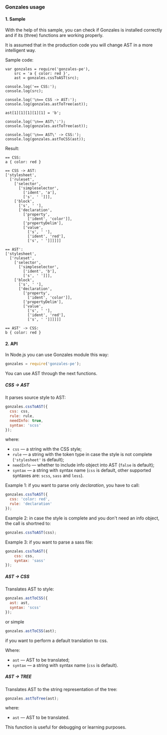 ### Gonzales usage

#### 1. Sample

With the help of this sample, you can check if Gonzales is installed correctly and if its (three) functions are working properly.

It is assumed that in the production code you will change AST in a more intelligent way.

Sample code:

    var gonzales = require('gonzales-pe'),
        src = 'a { color: red }',
        ast = gonzales.cssToAST(src);

    console.log('== CSS:');
    console.log(src);

    console.log('\n== CSS -> AST:');
    console.log(gonzales.astToTree(ast));

    ast[1][1][1][1][1] = 'b';

    console.log('\n== AST\':');
    console.log(gonzales.astToTree(ast));

    console.log('\n== AST\' -> CSS:');
    console.log(gonzales.astToCSS(ast));

Result:

    == CSS:
    a { color: red }

    == CSS -> AST:
    ['stylesheet',
      ['ruleset',
        ['selector',
          ['simpleselector',
            ['ident', 'a'],
            ['s', ' ']]],
        ['block',
          ['s', ' '],
          ['declaration',
            ['property',
              ['ident', 'color']],
            ['propertyDelim'],
            ['value',
              ['s', ' '],
              ['ident', 'red'],
              ['s', ' ']]]]]]

    == AST':
    ['stylesheet',
      ['ruleset',
        ['selector',
          ['simpleselector',
            ['ident', 'b'],
            ['s', ' ']]],
        ['block',
          ['s', ' '],
          ['declaration',
            ['property',
              ['ident', 'color']],
            ['propertyDelim'],
            ['value',
              ['s', ' '],
              ['ident', 'red'],
              ['s', ' ']]]]]]

    == AST' -> CSS:
    b { color: red }

#### 2. API

In Node.js you can use Gonzales module this way:
```js
gonzales = require('gonzales-pe');
```

You can use AST through the next functions.

##### CSS -> AST

It parses source style to AST:
```js
gonzales.cssToAST({
  css: css,
  rule: rule,
  needInfo: true,
  syntax: 'scss'
});
```
where:

- `css` — a string with the CSS style;
- `rule` —  a string with the token type in case the style is not complete
  (`'stylesheet'` is default);
- `needInfo` — whether to include info object into AST (`false` is default);
- `syntax` — a string with syntax name (`css` is default, other supported
  syntaxes are: `scss`, `sass` and `less`).

Example 1: if you want to parse only *declaration*, you have to call:
```js
gonzales.cssToAST({
  css: 'color: red',
  rule: 'declaration'
});
```

Example 2: in case the style is complete and you don't need an info object,
the call is shortned to:
```js
gonzales.cssToAST(css);
```

Example 3: if you want to parse a sass file:
```js
gonzales.cssToAST({
    css: css,
    syntax: 'sass'
});
```

##### AST -> CSS

Translates AST to style:
```js
gonzales.astToCSS({
  ast: ast,
  syntax: 'scss'
});
```
or simple
```js
gonzales.astToCSS(ast);
```
if you want to perform a default translation to css.

Where:

- `ast` — AST to be translated;
- `syntax` — a string with syntax name (`css` is default).

##### AST -> TREE

Translates AST to the string representation of the tree:
```js
gonzales.astToTree(ast);
```
where:

- `ast` — AST to be translated.

This function is useful for debugging or learning purposes.
